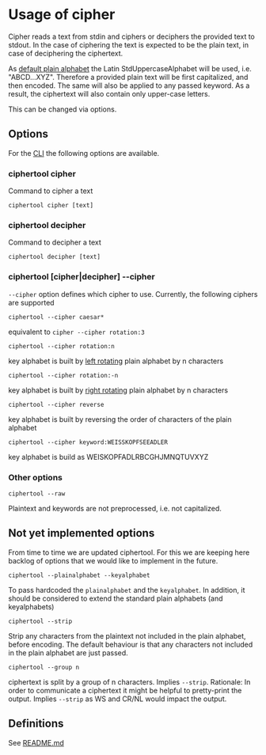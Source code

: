 # Usage of cipher

Cipher reads a text from stdin and ciphers or deciphers the provided text to stdout. In the case of ciphering the text is
expected to be the plain text, in case of deciphering the ciphertext.

As [default plain alphabet](adr/0005-normalization-of-input-keyword-charakters.md) the Latin StdUppercaseAlphabet will be used, i.e. "ABCD...XYZ". Therefore a provided plain text will be first capitalized, and then encoded. The same will also be applied to any passed keyword.
As a result, the ciphertext will also contain only upper-case letters.

This can be changed via options.

## Options

For the [CLI](adr/0002-use-the-ciphers-via-command-line.md) the following options are available.

### ciphertool cipher

Command to cipher a text

    ciphertool cipher [text]

### ciphertool decipher

Command to decipher a text

    ciphertool decipher [text]

### ciphertool [cipher|decipher] --cipher

`--cipher`  option defines which cipher to use. Currently, the following ciphers are supported

    ciphertool --cipher caesar*
equivalent to `cipher --cipher rotation:3`

    ciphertool --cipher rotation:n
key alphabet is built by [left rotating](adr/0008-rotation-cipher.md) plain alphabet by n characters

    ciphertool --cipher rotation:-n
key alphabet is built by [right rotating](adr/0008-rotation-cipher.md) plain alphabet by n characters

    ciphertool --cipher reverse
key alphabet is built by reversing the order of characters of the plain alphabet

    ciphertool --cipher keyword:WEISSKOPFSEEADLER
key alphabet is build as WEISKOPFADLRBCGHJMNQTUVXYZ

### Other options

    ciphertool --raw

Plaintext and keywords are not preprocessed, i.e. not capitalized.

## Not yet implemented options

From time to time we are updated ciphertool. For this we are keeping here backlog of options that we would like to implement in the future.

    ciphertool --plainalphabet --keyalphabet

To pass hardcoded the `plainalphabet` and the `keyalphabet`. In addition, it should be considered to extend  the standard plain alphabets (and keyalphabets)

    ciphertool --strip

Strip any characters from the plaintext not included in the plain alphabet, before encoding. The default behaviour is that any characters not included in the plain alphabet are just passed.

    ciphertool --group n

ciphertext is split by a group of n characters. Implies `--strip`. Rationale: In order to communicate a ciphertext it might be helpful to pretty-print the output. Implies `--strip` as WS and CR/NL would impact the output.

## Definitions

See [README.md](../README.md#Definitions)
